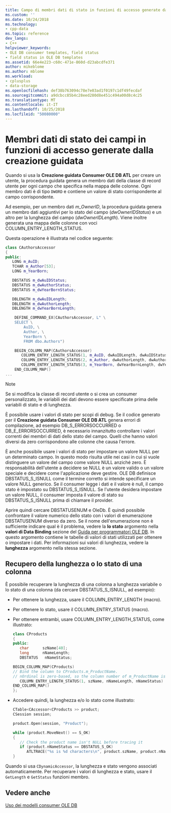```yaml
---
title: Campo di membri dati di stato in funzioni di accesso generate dalla procedura guidata | Microsoft Docs
ms.custom: ''
ms.date: 10/24/2018
ms.technology:
- cpp-data
ms.topic: reference
dev_langs:
- C++
helpviewer_keywords:
- OLE DB consumer templates, field status
- field status in OLE DB templates
ms.assetid: 66e4e223-c60c-471e-860d-d23abcdfe371
author: mikeblome
ms.author: mblome
ms.workload:
- cplusplus
- data-storage
ms.openlocfilehash: def38b763094c78e7e03ad1f0197c1df49fecdaf
ms.sourcegitcommit: a9dcbcc85b4c28eed280d8e451c494a00d8c4c25
ms.translationtype: MT
ms.contentlocale: it-IT
ms.lasthandoff: 10/25/2018
ms.locfileid: "50080000"
---
```

# <a name="field-status-data-members-in-wizard-generated-accessors"></a>Membri dati di stato dei campi in funzioni di accesso generate dalla creazione guidata

Quando si usa la **Creazione guidata Consumer OLE DB ATL** per creare un utente, la procedura guidata genera un membro dati della classe di record utente per ogni campo che specifica nella mappa delle colonne. Ogni membro dati è di tipo `DWORD` e contiene un valore di stato corrispondente al campo corrispondente.

Ad esempio, per un membro dati *m_OwnerID*, la procedura guidata genera un membro dati aggiuntivi per lo stato del campo (*dwOwnerIDStatus*) e un altro per la lunghezza del campo (*dwOwnerIDLength*). Viene inoltre generata una mappa delle colonne con voci COLUMN_ENTRY_LENGTH_STATUS.

Questa operazione è illustrata nel codice seguente:

```cpp
class CAuthorsAccessor
{
public:
   LONG m_AuID;
   TCHAR m_Author[53];
   LONG m_YearBorn;

   DBSTATUS m_dwAuIDStatus;
   DBSTATUS m_dwAuthorStatus;
   DBSTATUS m_dwYearBornStatus;

   DBLENGTH m_dwAuIDLength;
   DBLENGTH m_dwAuthorLength;
   DBLENGTH m_dwYearBornLength;

    DEFINE_COMMAND_EX(CAuthorsAccessor, L" \
    SELECT \
        AuID, \
        Author, \
        YearBorn \
        FROM dbo.Authors")

    BEGIN_COLUMN_MAP(CAuthorsAccessor)
       COLUMN_ENTRY_LENGTH_STATUS(1, m_AuID, dwAuIDLength, dwAuIDStatus)
       COLUMN_ENTRY_LENGTH_STATUS(2, m_Author, dwAuthorLength, dwAuthorStatus)
       COLUMN_ENTRY_LENGTH_STATUS(3, m_YearBorn, dwYearBornLength, dwYearBornStatus)
    END_COLUMN_MAP()
...
```

> [!NOTE]
> Se si modifica la classe di record utente o si crea un consumer personalizzato, le variabili dei dati devono essere specificate prima delle variabili di stato e di lunghezza.

È possibile usare i valori di stato per scopi di debug. Se il codice generato per il **Creazione guidata Consumer OLE DB ATL** genera errori di compilazione, ad esempio DB_S_ERRORSOCCURRED o DB_E_ERRORSOCCURRED, è necessario innanzitutto controllare i valori correnti dei membri di dati dello stato del campo. Quelli che hanno valori diversi da zero corrispondono alle colonne che causa l'errore.

È anche possibile usare i valori di stato per impostare un valore NULL per un determinato campo. In questo modo risulta utile nei casi in cui si vuole distinguere un valore del campo come valore NULL anziché zero. È responsabilità dell'utente a decidere se NULL è un valore valido o un valore speciale e decidere come l'applicazione deve gestire. OLE DB definisce DBSTATUS_S_ISNULL come il termine corretto si intende specificare un valore NULL generico. Se il consumer legge i dati e il valore è null, il campo stato è impostato su DBSTATUS_S_ISNULL. Se l'utente desidera impostare un valore NULL, il consumer imposta il valore di stato su DBSTATUS_S_ISNULL prima di chiamare il provider.

Aprire quindi cercare DBSTATUSENUM e OleDb. È quindi possibile confrontare il valore numerico dello stato con i valori di enumerazione DBSTATUSENUM diverso da zero. Se il nome dell'enumerazione non è sufficiente indicare qual è il problema, vedere la **lo stato** argomento nella **valori di Data Binding** sezione del [Guida per programmatori OLE DB](/previous-versions/windows/desktop/ms713643). In questo argomento contiene le tabelle di valori di stati utilizzati per ottenere o impostare i dati. Per informazioni sui valori di lunghezza, vedere la **lunghezza** argomento nella stessa sezione.

## <a name="retrieving-the-length-or-status-of-a-column"></a>Recupero della lunghezza o lo stato di una colonna

È possibile recuperare la lunghezza di una colonna a lunghezza variabile o lo stato di una colonna (da cercare DBSTATUS_S_ISNULL, ad esempio):

- Per ottenere la lunghezza, usare il COLUMN_ENTRY_LENGTH (macro).

- Per ottenere lo stato, usare il COLUMN_ENTRY_STATUS (macro).

- Per ottenere entrambi, usare COLUMN_ENTRY_LENGTH_STATUS, come illustrato:

    ```cpp
    class CProducts
    {
    public:
       char      szName[40];
       long      nNameLength;
       DBSTATUS   nNameStatus;

    BEGIN_COLUMN_MAP(CProducts)
    // Bind the column to CProducts.m_ProductName.
    // nOrdinal is zero-based, so the column number of m_ProductName is 1.
       COLUMN_ENTRY_LENGTH_STATUS(1, szName, nNameLength, nNameStatus)
    END_COLUMN_MAP()
    };
    ```

- Accedere quindi, la lunghezza e/o lo stato come illustrato:

    ```cpp
    CTable<CAccessor<CProducts >> product;
    CSession session;

    product.Open(session, "Product");

    while (product.MoveNext() == S_OK)
    {
       // Check the product name isn't NULL before tracing it
       if (product.nNameStatus == DBSTATUS_S_OK)
          ATLTRACE("%s is %d characters\n", product.szName, product.nNameLength);
    }
    ```

Quando si usa `CDynamicAccessor`, la lunghezza e stato vengono associati automaticamente. Per recuperare i valori di lunghezza e stato, usare il `GetLength` e `GetStatus` funzioni membro.

## <a name="see-also"></a>Vedere anche

[Uso dei modelli consumer OLE DB](../../data/oledb/working-with-ole-db-consumer-templates.md)